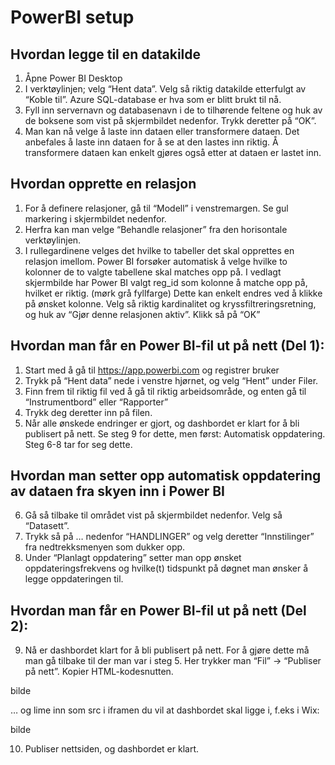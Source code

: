 # PowerBI setup


## Hvordan legge til en datakilde
1. Åpne Power BI Desktop
2. I verktøylinjen; velg “Hent data”. Velg så riktig datakilde etterfulgt av “Koble til”. Azure SQL-database er hva som er blitt brukt til nå.
3.  Fyll inn servernavn og databasenavn i de to tilhørende feltene og huk av de boksene som vist på skjermbildet nedenfor. Trykk deretter på “OK”.
4. Man kan nå velge å laste inn dataen eller transformere dataen. Det anbefales å laste inn dataen for å se at den lastes inn riktig. Å transformere dataen kan enkelt gjøres også etter at dataen er lastet inn.

## Hvordan opprette en relasjon
1. For å definere relasjoner, gå til “Modell” i venstremargen. Se gul markering i skjermbildet nedenfor. 
2. Herfra kan man velge “Behandle relasjoner” fra den horisontale verktøylinjen.
3. I rullegardinene velges det hvilke to tabeller det skal opprettes en relasjon imellom. Power BI forsøker automatisk å velge hvilke to kolonner de to valgte tabellene skal matches opp på. I vedlagt skjermbilde har Power BI valgt reg_id som kolonne å matche opp på, hvilket er riktig. (mørk grå fyllfarge) Dette kan enkelt endres ved å klikke på ønsket kolonne. Velg så riktig kardinalitet og kryssfiltreringsretning, og huk av “Gjør denne relasjonen aktiv”. Klikk så på “OK”

## Hvordan man får en Power BI-fil ut på nett (Del 1):
1. Start med å gå til https://app.powerbi.com og registrer bruker
2. Trykk på “Hent data” nede i venstre hjørnet, og velg “Hent” under Filer.
3. Finn frem til riktig fil ved å gå til riktig arbeidsområde, og enten gå til “Instrumentbord” eller “Rapporter”
4. Trykk deg deretter inn på filen.
5. Når alle ønskede endringer er gjort, og dashbordet er klart for å bli publisert på nett. Se steg 9 for dette, men først: Automatisk oppdatering. Steg 6-8 tar for seg dette.

## Hvordan man setter opp automatisk oppdatering av dataen fra skyen inn i Power BI
6. Gå så tilbake til området vist på skjermbildet nedenfor. Velg så “Datasett”.
7. Trykk så på … nedenfor “HANDLINGER” og velg deretter “Innstilinger” fra nedtrekksmenyen som dukker opp.
8. Under “Planlagt oppdatering” setter man opp ønsket oppdateringsfrekvens og hvilke(t) tidspunkt på døgnet man ønsker å legge oppdateringen til.  

## Hvordan man får en Power BI-fil ut på nett (Del 2):
9. Nå er dashbordet klart for å bli publisert på nett. For å gjøre dette må man gå tilbake til der man var i steg 5. Her trykker man “Fil” → “Publiser på nett”. Kopier HTML-kodesnutten.

bilde

… og lime inn som src i iframen du vil at dashbordet skal ligge i, f.eks i Wix:

bilde

10. Publiser nettsiden, og dashbordet er klart.